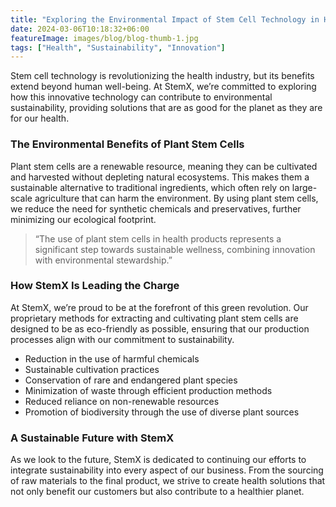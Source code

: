 ```yaml
---
title: "Exploring the Environmental Impact of Stem Cell Technology in Health Products"
date: 2024-03-06T10:18:32+06:00
featureImage: images/blog/blog-thumb-1.jpg
tags: ["Health", "Sustainability", "Innovation"]
---
```


Stem cell technology is revolutionizing the health industry, but its benefits extend beyond human well-being. At StemX, we’re committed to exploring how this innovative technology can contribute to environmental sustainability, providing solutions that are as good for the planet as they are for our health.

### The Environmental Benefits of Plant Stem Cells

Plant stem cells are a renewable resource, meaning they can be cultivated and harvested without depleting natural ecosystems. This makes them a sustainable alternative to traditional ingredients, which often rely on large-scale agriculture that can harm the environment. By using plant stem cells, we reduce the need for synthetic chemicals and preservatives, further minimizing our ecological footprint.

> “The use of plant stem cells in health products represents a significant step towards sustainable wellness, combining innovation with environmental stewardship.”

### How StemX Is Leading the Charge

At StemX, we’re proud to be at the forefront of this green revolution. Our proprietary methods for extracting and cultivating plant stem cells are designed to be as eco-friendly as possible, ensuring that our production processes align with our commitment to sustainability. 

- Reduction in the use of harmful chemicals
- Sustainable cultivation practices
- Conservation of rare and endangered plant species
- Minimization of waste through efficient production methods
- Reduced reliance on non-renewable resources
- Promotion of biodiversity through the use of diverse plant sources

### A Sustainable Future with StemX

As we look to the future, StemX is dedicated to continuing our efforts to integrate sustainability into every aspect of our business. From the sourcing of raw materials to the final product, we strive to create health solutions that not only benefit our customers but also contribute to a healthier planet.

